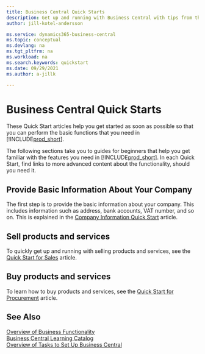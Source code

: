 ```yaml
---
title: Business Central Quick Starts
description: Get up and running with Business Central with tips from the Quick Starts articles that help you fill in the first critical fields.
author: jill-kotel-andersson

ms.service: dynamics365-business-central
ms.topic: conceptual
ms.devlang: na
ms.tgt_pltfrm: na
ms.workload: na
ms.search.keywords: quickstart
ms.date: 09/29/2021
ms.author: a-jillk

---
```


# Business Central Quick Starts

These Quick Start articles help you get started as soon as possible so that you can perform the basic functions that you need in [!INCLUDE[prod_short](includes/prod_short.md)].

The following sections take you to guides for beginners that help you get familiar with the features you need in [!INCLUDE[prod_short](includes/prod_short.md)]. In each Quick Start, find links to more advanced content about the functionality, should you need it.

## Provide Basic Information About Your Company

The first step is to provide the basic information about your company. This includes information such as address, bank accounts, VAT number, and so on. This is explained in the [Company Information Quick Start](quick-start-company-information.md) article.

<!--
## Financial Basics

[Financial Information](quick-start-financial-information.md)  
(chart of accounts, but explained for non-accountants)
-->

<!--
## Basic Reports and Output Documents

[Reports and Documents](quick-start-reports-and-documents.md)  
(final reports, but also documents - how do I style invoices to work better for me?)
-->

## Sell products and services

To quickly get up and running with selling products and services, see the [Quick Start for Sales](quick-start-sell-products-and-services.md) article.

<!--
(customer, items, things on stock or not, orders versus invoices, get paid on time, etc.)
-->

## Buy products and services

To learn how to buy products and services, see the [Quick Start for Procurement](quick-start-procurement.md) article.  

<!--
(buy stuff, register in inventory, pay vendor)
-->

<!--
## Understand Your Business with Business Intelligence

[Business Intelligence](quick-start-business-intelligence.md)  
(reports)
-->

## See Also

[Overview of Business Functionality](across-business-functionality.md)  
[Business Central Learning Catalog](readiness/readiness-learning-catalog.md)  
[Overview of Tasks to Set Up Business Central](setup.md)  
